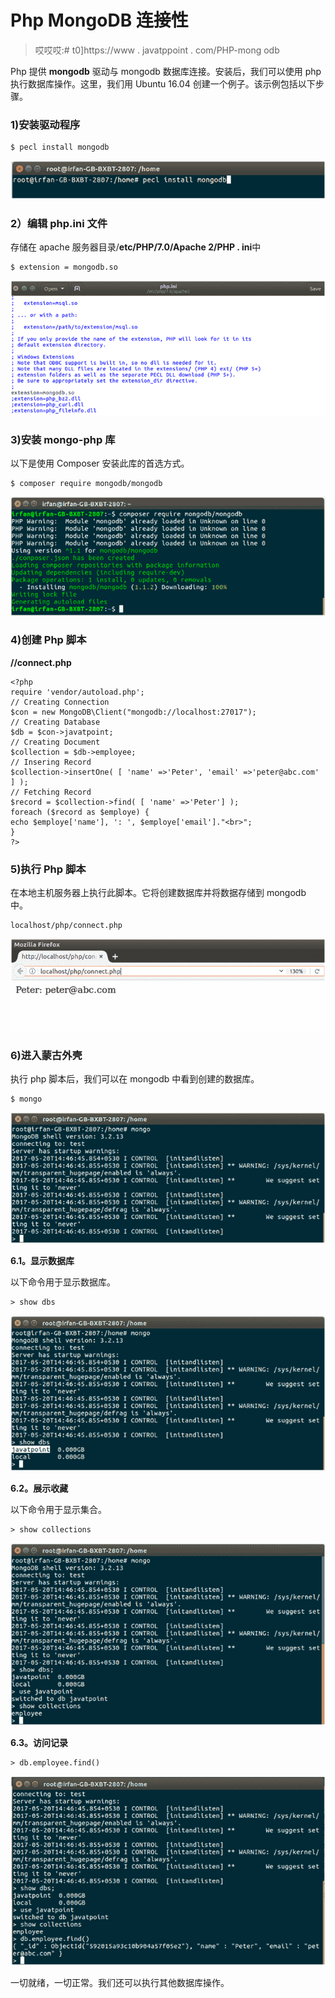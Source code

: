 # Php MongoDB 连接性

> 哎哎哎:# t0]https://www . javatppoint . com/PHP-mong odb

Php 提供 **mongodb** 驱动与 mongodb 数据库连接。安装后，我们可以使用 php 执行数据库操作。这里，我们用 Ubuntu 16.04 创建一个例子。该示例包括以下步骤。

### 1)安装驱动程序

```
$ pecl install mongodb

```

![MongoDB Php mongodb connectivity 1](img/7df1fa44b6695c793b8c8afe83727341.png)

### 2）编辑 php.ini 文件

存储在 apache 服务器目录/**etc/PHP/7.0/Apache 2/PHP . ini**中

```
$ extension = mongodb.so

```

![MongoDB Php mongodb connectivity 2](img/abae3304bc7939702cd649afb7c23ab2.png)

### 3)安装 mongo-php 库

以下是使用 Composer 安装此库的首选方式。

```
$ composer require mongodb/mongodb

```

![MongoDB Php mongodb connectivity 4](img/6e8a528bf9c40cbbf2e7f4d6a35a01ce.png)

### 4)创建 Php 脚本

**//connect.php**

```
<?php
require 'vendor/autoload.php';
// Creating Connection
$con = new MongoDB\Client("mongodb://localhost:27017");
// Creating Database
$db = $con->javatpoint;
// Creating Document
$collection = $db->employee;
// Insering Record
$collection->insertOne( [ 'name' =>'Peter', 'email' =>'peter@abc.com' ] );
// Fetching Record
$record = $collection->find( [ 'name' =>'Peter'] );
foreach ($record as $employe) {
echo $employe['name'], ': ', $employe['email']."<br>";
}
?>

```

### 5)执行 Php 脚本

在本地主机服务器上执行此脚本。它将创建数据库并将数据存储到 mongodb 中。

```
localhost/php/connect.php

```

![MongoDB Php mongodb connectivity 5](img/7f67dc7028cee6c995847a3471eb1a99.png)

### 6)进入蒙古外壳

执行 php 脚本后，我们可以在 mongodb 中看到创建的数据库。

```
$ mongo

```

![MongoDB Php mongodb connectivity 6](img/3103cb8692f1ff79c4aaf06eae78a6e4.png)

**6.1。显示数据库**

以下命令用于显示数据库。

```
> show dbs

```

![MongoDB Php mongodb connectivity 7](img/4d8b0d0ede3c474259227db175dcf371.png)

**6.2。展示收藏**

以下命令用于显示集合。

```
> show collections

```

![MongoDB Php mongodb connectivity 8](img/0b1ea5e559f135815475e8d7e5bb53e7.png)

**6.3。访问记录**

```
> db.employee.find()

```

![MongoDB Php mongodb connectivity 9](img/f86c19d1a0e00c22edf65c61f2f21b9a.png)

一切就绪，一切正常。我们还可以执行其他数据库操作。